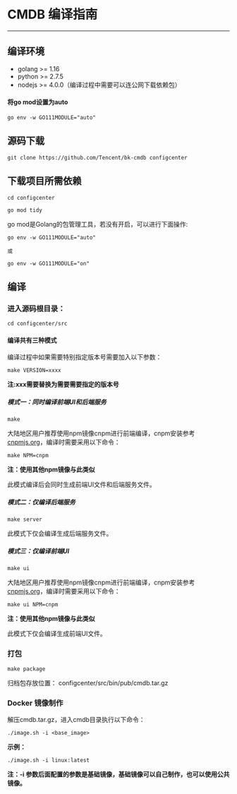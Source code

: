 # CMDB 编译指南

---

## 编译环境

- golang >= 1.16
- python >= 2.7.5
- nodejs >= 4.0.0（编译过程中需要可以连公网下载依赖包）

#### 将go mod设置为auto
```
go env -w GO111MODULE="auto"
```

## 源码下载

``` shell
git clone https://github.com/Tencent/bk-cmdb configcenter
```

## 下载项目所需依赖
``` shell
cd configcenter

go mod tidy
```

 go mod是Golang的包管理工具，若没有开启，可以进行下面操作:
 ``` shell
 go env -w GO111MODULE="auto"

或

 go env -w GO111MODULE="on"
 ```

## 编译

### 进入源码根目录：

``` shell
cd configcenter/src
```

#### 编译共有三种模式


编译过程中如果需要特别指定版本号需要加入以下参数：


``` shell
make VERSION=xxxx
```

**注:xxx需要替换为需要需要指定的版本号**

##### 模式一：同时编译前端UI和后端服务

``` shell
make 
```

大陆地区用户推荐使用npm镜像cnpm进行前端编译，cnpm安装参考[cnpmjs.org](https://cnpmjs.org/)，编译时需要采用以下命令：

``` shell
make NPM=cnpm
```

**注：使用其他npm镜像与此类似**


此模式编译后会同时生成前端UI文件和后端服务文件。


##### 模式二：仅编译后端服务

``` shell
make server
```

此模式下仅会编译生成后端服务文件。

##### 模式三：仅编译前端UI

``` shell
make ui
```

大陆地区用户推荐使用npm镜像cnpm进行前端编译，cnpm安装参考[cnpmjs.org](https://cnpmjs.org/)，编译时需要采用以下命令：

``` shell
make ui NPM=cnpm
```

**注：使用其他npm镜像与此类似**


此模式下仅会编译生成前端UI文件。

### 打包

``` shell
make package
```

归档包存放位置： configcenter/src/bin/pub/cmdb.tar.gz 


### Docker 镜像制作

解压cmdb.tar.gz，进入cmdb目录执行以下命令：

``` shell
./image.sh -i <base_image>
```

**示例：**

``` shell
./image.sh -i linux:latest
``` 

**注：-i 参数后面配置的参数是基础镜像，基础镜像可以自己制作，也可以使用公共镜像。**
